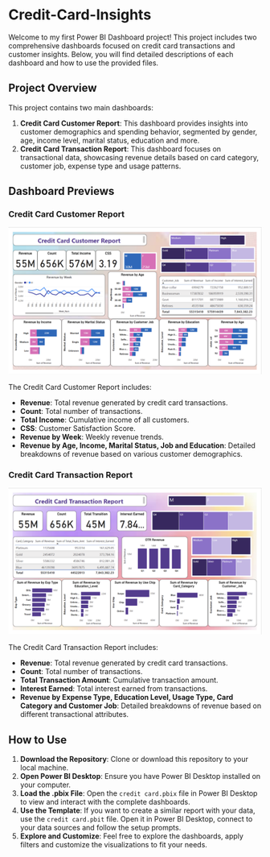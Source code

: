 # Credit-Card-Insights

Welcome to my first Power BI Dashboard project! This project includes two comprehensive dashboards focused on credit card transactions and customer insights. Below, you will find detailed descriptions of each dashboard and how to use the provided files.

## Project Overview

This project contains two main dashboards:
1. **Credit Card Customer Report**: This dashboard provides insights into customer demographics and spending behavior, segmented by gender, age, income level, marital status, education and more.
2. **Credit Card Transaction Report**: This dashboard focuses on transactional data, showcasing revenue details based on card category, customer job, expense type and usage patterns.

## Dashboard Previews

### Credit Card Customer Report
![Credit Card Customer Report](screenshot/Customer%20Dashboard.png)

The Credit Card Customer Report includes:
- **Revenue**: Total revenue generated by credit card transactions.
- **Count**: Total number of transactions.
- **Total Income**: Cumulative income of all customers.
- **CSS**: Customer Satisfaction Score.
- **Revenue by Week**: Weekly revenue trends.
- **Revenue by Age, Income, Marital Status, Job and Education**: Detailed breakdowns of revenue based on various customer demographics.

### Credit Card Transaction Report
![Credit Card Transaction Report](screenshot/Transaction%20dashboard.png)

The Credit Card Transaction Report includes:
- **Revenue**: Total revenue generated by credit card transactions.
- **Count**: Total number of transactions.
- **Total Transaction Amount**: Cumulative transaction amount.
- **Interest Earned**: Total interest earned from transactions.
- **Revenue by Expense Type, Education Level, Usage Type, Card Category and Customer Job**: Detailed breakdowns of revenue based on different transactional attributes.

## How to Use

1. **Download the Repository**: Clone or download this repository to your local machine.
2. **Open Power BI Desktop**: Ensure you have Power BI Desktop installed on your computer.
3. **Load the .pbix File**: Open the `credit card.pbix` file in Power BI Desktop to view and interact with the complete dashboards.
4. **Use the Template**: If you want to create a similar report with your data, use the `credit card.pbit` file. Open it in Power BI Desktop, connect to your data sources and follow the setup prompts.
5. **Explore and Customize**: Feel free to explore the dashboards, apply filters and customize the visualizations to fit your needs.
